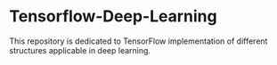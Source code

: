 # Tensorflow-Deep-Learning

This repository is dedicated to TensorFlow implementation of different structures applicable in deep learning.
